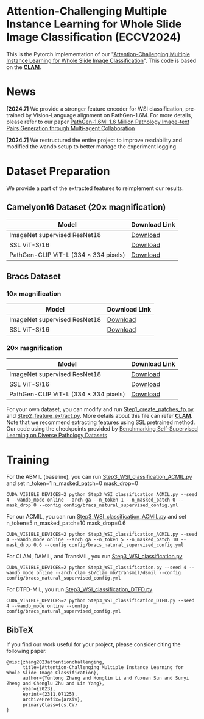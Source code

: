 # Attention-Challenging  Multiple Instance Learning for Whole Slide Image Classification (ECCV2024)

This is the Pytorch implementation of our "[Attention-Challenging  Multiple Instance Learning for Whole Slide Image Classification](https://arxiv.org/pdf/2311.07125.pdf)". This code is based on the [**CLAM**](https://github.com/mahmoodlab/CLAM/).

# News
**[2024.7]** We provide a stronger feature encoder for WSI classification, pre-trained by Vision-Language alignment on PathGen-1.6M. For more details, please refer to our  paper [PathGen-1.6M: 1.6 Million Pathology Image-text Pairs
Generation through Multi-agent Collaboration](https://arxiv.org/pdf/2407.00203)

**[2024.7]** We restructured the entire project to improve readability and modified the wandb setup to better manage the experiment logging.


# Dataset Preparation
We provide a part of the extracted features to reimplement our results. 


## Camelyon16 Dataset (20× magnification)

| Model | Download Link |
|-------|---------------|
| ImageNet supervised ResNet18 | [Download](https://pan.quark.cn/s/dd77e6a476a0) |
| SSL ViT-S/16 | [Download](https://pan.quark.cn/s/6ea54bfa0e72) |
| PathGen-CLIP ViT-L (334 × 334 pixels) | [Download](https://pan.quark.cn/s/62fe3dc65291) |

## Bracs Dataset

### 10× magnification

| Model | Download Link |
|-------|---------------|
| ImageNet supervised ResNet18 | [Download](https://pan.quark.cn/s/7cf21bbe46a7) |
| SSL ViT-S/16 | [Download](https://pan.quark.cn/s/f2f9c93cd5e1) |

### 20× magnification

| Model | Download Link |
|-------|---------------|
| ImageNet supervised ResNet18 | [Download](https://pan.quark.cn/s/cbe4e1d0e68c) |
| SSL ViT-S/16 | [Download](https://pan.quark.cn/s/3c8c1ffce517) |
| PathGen-CLIP ViT-L (334 × 334 pixels) | [Download](https://pan.quark.cn/s/62fe3dc65291) |

For your own dataset, you can modify and run [Step1_create_patches_fp.py](Step1_create_patches_fp.py) and [Step2_feature_extract.py](Step2_feature_extract.py). More details about this file can refer [**CLAM**](https://github.com/mahmoodlab/CLAM/).
Note that we recommend extracting features using SSL pretrained method. Our code using the checkpoints provided by [Benchmarking Self-Supervised Learning on Diverse Pathology Datasets](https://openaccess.thecvf.com/content/CVPR2023/html/Kang_Benchmarking_Self-Supervised_Learning_on_Diverse_Pathology_Datasets_CVPR_2023_paper.html)

# Training
For the ABMIL (baseline), you can run [Step3_WSI_classification_ACMIL.py](Step3_WSI_classification_ACMIL.py) and set n_token=1 n_masked_patch=0 mask_drop=0
```shell
CUDA_VISIBLE_DEVICES=2 python Step3_WSI_classification_ACMIL.py --seed 4 --wandb_mode online --arch ga --n_token 1 --n_masked_patch 0 --mask_drop 0 --config config/bracs_natural_supervised_config.yml
```
For our ACMIL, you can run [Step3_WSI_classification_ACMIL.py](Step3_WSI_classification_ACMIL.py) and set n_token=5 n_masked_patch=10 mask_drop=0.6
```shell
CUDA_VISIBLE_DEVICES=2 python Step3_WSI_classification_ACMIL.py --seed 4 --wandb_mode online --arch ga --n_token 5 --n_masked_patch 10 --mask_drop 0.6 --config config/bracs_natural_supervised_config.yml
```
For CLAM, DAMIL, and TransMIL, you run [Step3_WSI_classification.py](Step3_WSI_classification.py) 
```shell
CUDA_VISIBLE_DEVICES=2 python Step3_WSI_classification.py --seed 4 --wandb_mode online --arch clam_sb/clam_mb/transmil/dsmil --config config/bracs_natural_supervised_config.yml
```
For DTFD-MIL, you run [Step3_WSI_classification_DTFD.py](Step3_WSI_classification_DTFD.py) 
```shell
CUDA_VISIBLE_DEVICES=2 python Step3_WSI_classification_DTFD.py --seed 4 --wandb_mode online --config config/bracs_natural_supervised_config.yml
```

## BibTeX
If you find our work useful for your project, please consider citing the following paper.


```
@misc{zhang2023attentionchallenging,
      title={Attention-Challenging Multiple Instance Learning for Whole Slide Image Classification}, 
      author={Yunlong Zhang and Honglin Li and Yuxuan Sun and Sunyi Zheng and Chenglu Zhu and Lin Yang},
      year={2023},
      eprint={2311.07125},
      archivePrefix={arXiv},
      primaryClass={cs.CV}
}
```


